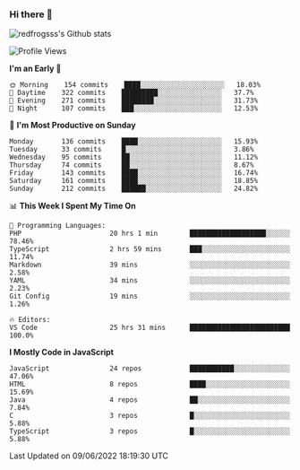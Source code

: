 ### Hi there 👋

<img src="https://github-readme-stats.vercel.app/api?username=redfrogsss&show_icons=true" alt="redfrogsss's Github stats"></img>

<!--START_SECTION:waka-->
![Profile Views](http://img.shields.io/badge/Profile%20Views-51-blue)

**I'm an Early 🐤** 

```text
🌞 Morning    154 commits    ████░░░░░░░░░░░░░░░░░░░░░   18.03% 
🌆 Daytime    322 commits    █████████░░░░░░░░░░░░░░░░   37.7% 
🌃 Evening    271 commits    ████████░░░░░░░░░░░░░░░░░   31.73% 
🌙 Night      107 commits    ███░░░░░░░░░░░░░░░░░░░░░░   12.53%

```
📅 **I'm Most Productive on Sunday** 

```text
Monday       136 commits    ████░░░░░░░░░░░░░░░░░░░░░   15.93% 
Tuesday      33 commits     █░░░░░░░░░░░░░░░░░░░░░░░░   3.86% 
Wednesday    95 commits     ██░░░░░░░░░░░░░░░░░░░░░░░   11.12% 
Thursday     74 commits     ██░░░░░░░░░░░░░░░░░░░░░░░   8.67% 
Friday       143 commits    ████░░░░░░░░░░░░░░░░░░░░░   16.74% 
Saturday     161 commits    ████░░░░░░░░░░░░░░░░░░░░░   18.85% 
Sunday       212 commits    ██████░░░░░░░░░░░░░░░░░░░   24.82%

```


📊 **This Week I Spent My Time On** 

```text
💬 Programming Languages: 
PHP                      20 hrs 1 min        ███████████████████░░░░░░   78.46% 
TypeScript               2 hrs 59 mins       ███░░░░░░░░░░░░░░░░░░░░░░   11.74% 
Markdown                 39 mins             ░░░░░░░░░░░░░░░░░░░░░░░░░   2.58% 
YAML                     34 mins             ░░░░░░░░░░░░░░░░░░░░░░░░░   2.23% 
Git Config               19 mins             ░░░░░░░░░░░░░░░░░░░░░░░░░   1.26%

🔥 Editors: 
VS Code                  25 hrs 31 mins      █████████████████████████   100.0%

```

**I Mostly Code in JavaScript** 

```text
JavaScript               24 repos            ███████████░░░░░░░░░░░░░░   47.06% 
HTML                     8 repos             ████░░░░░░░░░░░░░░░░░░░░░   15.69% 
Java                     4 repos             ██░░░░░░░░░░░░░░░░░░░░░░░   7.84% 
C                        3 repos             █░░░░░░░░░░░░░░░░░░░░░░░░   5.88% 
TypeScript               3 repos             █░░░░░░░░░░░░░░░░░░░░░░░░   5.88%

```



 Last Updated on 09/06/2022 18:19:30 UTC
<!--END_SECTION:waka-->